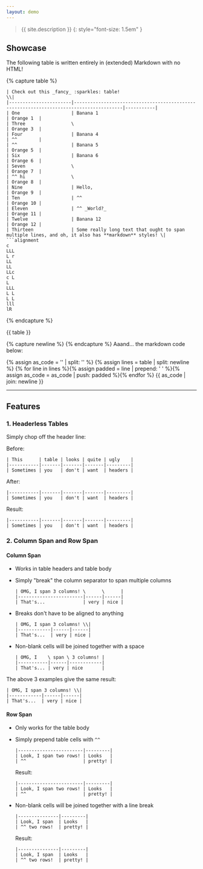```yaml
---
layout: demo
---
```

<!--markdownlint-disable-file first-line-h1 -->
<!-- markdownlint-disable-file blanks-around-fences -->

> {{ site.description }}
{: style="font-size: 1.5em" }

## Showcase

The following table is written entirely in (extended) Markdown with no HTML!

{% capture table %}
```table
| Check out this _fancy_ :sparkles: table!                                                                                 \\|
|-----------------------|----------------------------------------------------------------------------------------|-----------|
| One                   | Banana 1                                                                               | Orange 1  |
| Three                 \                                                                                        | Orange 3  |
| Four                  | Banana 4                                                                               | ^^        |
| ^^                    | Banana 5                                                                               | Orange 5  |
| Six                   | Banana 6                                                                               | Orange 6  |
| Seven                 \                                                                                        | Orange 7  |
| ^^ hi                 \                                                                                        | Orange 8  |
| Nine                  | Hello,                                                                                 | Orange 9  |
| Ten                   | ^^                                                                                     | Orange 10 |
| Eleven                | ^^ _World?_                                                                            | Orange 11 |
| Twelve                | Banana 12                                                                              | Orange 12 |
| Thirteen              | Some really long text that ought to span multiple lines, and oh, it also has **markdown** styles! \|
```alignment
c
LLL
L r
LL
LL
LLc
c L
L
LLL
L L
L L
lll
lR
```

{% endcapture %}

{{ table }}

{% capture newline %}
{% endcapture %}
Aaand... the markdown code below:

{% assign as_code = '' | split: '' %}
{% assign lines = table | split: newline %}
{% for line in lines %}{% assign padded = line | prepend: '    ' %}{% assign as_code = as_code | push: padded %}{% endfor %}
{{ as_code | join: newline }}

---

## Features

### 1. Headerless Tables

Simply chop off the header line:

Before:

```text
| This      | table | looks | quite | ugly    |
|-----------|-------|-------|-------|---------|
| Sometimes | you   | don't | want  | headers |
```

After:

```text
|-----------|-------|-------|-------|---------|
| Sometimes | you   | don't | want  | headers |
```

Result:

```table
|-----------|-------|-------|-------|---------|
| Sometimes | you   | don't | want  | headers |
```

### 2. Column Span and Row Span

#### Column Span

* Works in table headers and table body
* Simply "break" the column separator to span multiple columns

  ```text
  | OMG, I span 3 columns! \      \      |
  |------------------------|------|------|
  | That's...              | very | nice |
  ```

* Breaks don't have to be aligned to anything

  ```text
  | OMG, I span 3 columns! \\|
  |------------|------|------|
  | That's...  | very | nice |
  ```

* Non-blank cells will be joined together with a space

  ```text
  | OMG, I    \ span \ 3 columns! |
  |-----------|------|------------|
  | That's... | very | nice       |
  ```

The above 3 examples give the same result:

```table
| OMG, I span 3 columns! \\|
|------------|------|------|
| That's...  | very | nice |
```

#### Row Span

* Only works for the table body

* Simply prepend table cells with `^^`

  ```text
  |------------------------|---------|
  | Look, I span two rows! | Looks   |
  | ^^                     | pretty! |
  ```

  Result:

  ```table
  |------------------------|---------|
  | Look, I span two rows! | Looks   |
  | ^^                     | pretty! |
  ```

* Non-blank cells will be joined together with a line break

  ```text
  |---------------|---------|
  | Look, I span  | Looks   |
  | ^^ two rows!  | pretty! |
  ```

  Result:

  ```table
  |---------------|---------|
  | Look, I span  | Looks   |
  | ^^ two rows!  | pretty! |
  ```
